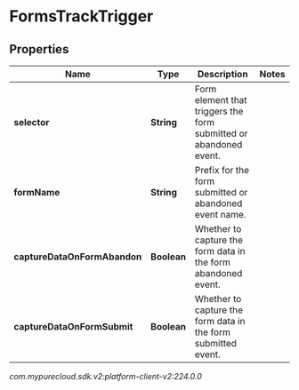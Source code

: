 # FormsTrackTrigger


## Properties

| Name | Type | Description | Notes |
| ------------ | ------------- | ------------- | ------------- |
| **selector** | **String** | Form element that triggers the form submitted or abandoned event. |  |
| **formName** | **String** | Prefix for the form submitted or abandoned event name. |  |
| **captureDataOnFormAbandon** | **Boolean** | Whether to capture the form data in the form abandoned event. |  |
| **captureDataOnFormSubmit** | **Boolean** | Whether to capture the form data in the form submitted event. |  |




_com.mypurecloud.sdk.v2:platform-client-v2:224.0.0_

